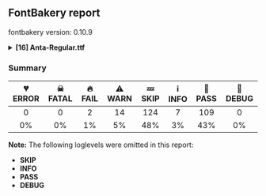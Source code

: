 ## FontBakery report

fontbakery version: 0.10.9

<details><summary><b>[16] Anta-Regular.ttf</b></summary><div><details><summary>🔥 <b>FAIL:</b> Check OFL body text is correct. (<a href="https://font-bakery.readthedocs.io/en/stable/fontbakery/profiles/googlefonts.html#com.google.fonts/check/license/OFL_body_text">com.google.fonts/check/license/OFL_body_text</a>)</summary><div>


* 🔥 **FAIL** The OFL.txt body text is incorrect. Please use https://github.com/googlefonts/Unified-Font-Repository/blob/main/OFL.txt as a template. You should only modify the first line. [code: incorrect-ofl-body-text]
</div></details><details><summary>🔥 <b>FAIL:</b> Check copyright namerecords match license file. (<a href="https://font-bakery.readthedocs.io/en/stable/fontbakery/profiles/googlefonts.html#com.google.fonts/check/name/license">com.google.fonts/check/name/license</a>)</summary><div>


* 🔥 **FAIL** License file OFL.txt exists but NameID 13 (LICENSE DESCRIPTION) value on platform 3 (WINDOWS) is not specified for that. Value was: "This Font Software is licensed under the SIL Open Font License, Version 1.1. This license is available with a FAQ at: https://openfontlicense.org" Must be changed to "This Font Software is licensed under the SIL Open Font License, Version 1.1. This license is available with a FAQ at: https://scripts.sil.org/OFL" [code: wrong]
</div></details><details><summary>⚠ <b>WARN:</b> Checking OS/2 achVendID. (<a href="https://font-bakery.readthedocs.io/en/stable/fontbakery/profiles/googlefonts.html#com.google.fonts/check/vendor_id">com.google.fonts/check/vendor_id</a>)</summary><div>


* ⚠ **WARN** OS/2 VendorID value 'NONE' is not yet recognized. If you registered it recently, then it's safe to ignore this warning message. Otherwise, you should set it to your own unique 4 character code, and register it with Microsoft at https://www.microsoft.com/typography/links/vendorlist.aspx
 [code: unknown]
</div></details><details><summary>⚠ <b>WARN:</b> Check for codepoints not covered by METADATA subsets. (<a href="https://font-bakery.readthedocs.io/en/stable/fontbakery/profiles/googlefonts.html#com.google.fonts/check/metadata/unreachable_subsetting">com.google.fonts/check/metadata/unreachable_subsetting</a>)</summary><div>


* ⚠ **WARN** The following codepoints supported by the font are not covered by
    any subsets defined in the font's metadata file, and will never
    be served. You can solve this by either manually adding additional
    subset declarations to METADATA.pb, or by editing the glyphset
    definitions.

 * U+02C7 CARON: try adding one of: yi, canadian-aboriginal, tifinagh
 * U+02D8 BREVE: try adding one of: yi, canadian-aboriginal
 * U+02D9 DOT ABOVE: try adding one of: yi, canadian-aboriginal
 * U+02DB OGONEK: try adding one of: yi, canadian-aboriginal
 * U+02DD DOUBLE ACUTE ACCENT: not included in any glyphset definition
 * U+0302 COMBINING CIRCUMFLEX ACCENT: try adding one of: cherokee, coptic, tifinagh, math
 * U+0306 COMBINING BREVE: try adding one of: tifinagh, old-permic
 * U+0307 COMBINING DOT ABOVE: try adding one of: syriac, math, old-permic, coptic, tifinagh, tai-le, canadian-aboriginal, malayalam
 * U+030A COMBINING RING ABOVE: try adding syriac
 * U+030B COMBINING DOUBLE ACUTE ACCENT: try adding one of: cherokee, osage
 * U+030C COMBINING CARON: try adding one of: cherokee, tai-le
 * U+0312 COMBINING TURNED COMMA ABOVE: not included in any glyphset definition
 * U+0315 COMBINING COMMA ABOVE RIGHT: not included in any glyphset definition
 * U+0326 COMBINING COMMA BELOW: not included in any glyphset definition
 * U+0327 COMBINING CEDILLA: not included in any glyphset definition
 * U+0328 COMBINING OGONEK: not included in any glyphset definition
 * U+2021 DOUBLE DAGGER: try adding adlam
 * U+2030 PER MILLE SIGN: try adding adlam
 * U+2202 PARTIAL DIFFERENTIAL: try adding math
 * U+2248 ALMOST EQUAL TO: try adding math
 * U+FB01 LATIN SMALL LIGATURE FI: not included in any glyphset definition
 * U+FB02 LATIN SMALL LIGATURE FL: not included in any glyphset definition

Or you can add the above codepoints to one of the subsets supported by the font: `latin`, `latin-ext` [code: unreachable-subsetting]
</div></details><details><summary>⚠ <b>WARN:</b> Are there caret positions declared for every ligature? (<a href="https://font-bakery.readthedocs.io/en/stable/fontbakery/profiles/googlefonts.html#com.google.fonts/check/ligature_carets">com.google.fonts/check/ligature_carets</a>)</summary><div>


* ⚠ **WARN** This font lacks caret position values for ligature glyphs on its GDEF table. [code: lacks-caret-pos]
</div></details><details><summary>⚠ <b>WARN:</b> Is there kerning info for non-ligated sequences? (<a href="https://font-bakery.readthedocs.io/en/stable/fontbakery/profiles/googlefonts.html#com.google.fonts/check/kerning_for_non_ligated_sequences">com.google.fonts/check/kerning_for_non_ligated_sequences</a>)</summary><div>


* ⚠ **WARN** GPOS table lacks kerning info for the following non-ligated sequences:

	- f + i

	- i + l [code: lacks-kern-info]
</div></details><details><summary>⚠ <b>WARN:</b> Ensure fonts have ScriptLangTags declared on the 'meta' table. (<a href="https://font-bakery.readthedocs.io/en/stable/fontbakery/profiles/googlefonts.html#com.google.fonts/check/meta/script_lang_tags">com.google.fonts/check/meta/script_lang_tags</a>)</summary><div>


* ⚠ **WARN** This font file does not have a 'meta' table. [code: lacks-meta-table]
</div></details><details><summary>⚠ <b>WARN:</b> Check font contains no unreachable glyphs (<a href="https://font-bakery.readthedocs.io/en/stable/fontbakery/profiles/universal.html#com.google.fonts/check/unreachable_glyphs">com.google.fonts/check/unreachable_glyphs</a>)</summary><div>


* ⚠ **WARN** The following glyphs could not be reached by codepoint or substitution rules:

	- uni030C.alt
 [code: unreachable-glyphs]
</div></details><details><summary>⚠ <b>WARN:</b> Check if each glyph has the recommended amount of contours. (<a href="https://font-bakery.readthedocs.io/en/stable/fontbakery/profiles/universal.html#com.google.fonts/check/contour_count">com.google.fonts/check/contour_count</a>)</summary><div>


* ⚠ **WARN** This check inspects the glyph outlines and detects the total number of contours in each of them. The expected values are infered from the typical ammounts of contours observed in a large collection of reference font families. The divergences listed below may simply indicate a significantly different design on some of your glyphs. On the other hand, some of these may flag actual bugs in the font such as glyphs mapped to an incorrect codepoint. Please consider reviewing the design and codepoint assignment of these to make sure they are correct.

The following glyphs do not have the recommended number of contours:

	- Glyph name: at	Contours detected: 1	Expected: 2

	- Glyph name: A	Contours detected: 1	Expected: 2

	- Glyph name: E	Contours detected: 2	Expected: 1

	- Glyph name: F	Contours detected: 2	Expected: 1

	- Glyph name: a	Contours detected: 1	Expected: 2

	- Glyph name: b	Contours detected: 1	Expected: 2

	- Glyph name: d	Contours detected: 1	Expected: 2

	- Glyph name: e	Contours detected: 1	Expected: 2

	- Glyph name: g	Contours detected: 1	Expected: 2 or 3

	- Glyph name: p	Contours detected: 1	Expected: 2

	- Glyph name: q	Contours detected: 1	Expected: 2

	- Glyph name: uni00AD	Contours detected: 1	Expected: 0

	- Glyph name: Agrave	Contours detected: 2	Expected: 3

	- Glyph name: Aacute	Contours detected: 2	Expected: 3

	- Glyph name: Acircumflex	Contours detected: 2	Expected: 3

	- Glyph name: Atilde	Contours detected: 2	Expected: 3

	- Glyph name: Adieresis	Contours detected: 3	Expected: 4

	- Glyph name: Egrave	Contours detected: 3	Expected: 2

	- Glyph name: Eacute	Contours detected: 3	Expected: 2

	- Glyph name: Ecircumflex	Contours detected: 3	Expected: 2

	- Glyph name: Edieresis	Contours detected: 4	Expected: 3

	- Glyph name: agrave	Contours detected: 2	Expected: 3

	- Glyph name: aacute	Contours detected: 2	Expected: 3

	- Glyph name: acircumflex	Contours detected: 2	Expected: 3

	- Glyph name: atilde	Contours detected: 2	Expected: 3

	- Glyph name: adieresis	Contours detected: 3	Expected: 4

	- Glyph name: aring	Contours detected: 3	Expected: 4

	- Glyph name: ae	Contours detected: 1	Expected: 3

	- Glyph name: egrave	Contours detected: 2	Expected: 3

	- Glyph name: eacute	Contours detected: 2	Expected: 3

	- Glyph name: ecircumflex	Contours detected: 2	Expected: 3

	- Glyph name: edieresis	Contours detected: 3	Expected: 4

	- Glyph name: eth	Contours detected: 1	Expected: 2

	- Glyph name: Amacron	Contours detected: 2	Expected: 3

	- Glyph name: amacron	Contours detected: 2	Expected: 3

	- Glyph name: Abreve	Contours detected: 2	Expected: 3

	- Glyph name: abreve	Contours detected: 2	Expected: 3

	- Glyph name: Aogonek	Contours detected: 1	Expected: 2 or 3

	- Glyph name: aogonek	Contours detected: 1	Expected: 2

	- Glyph name: dcaron	Contours detected: 2	Expected: 3

	- Glyph name: dcroat	Contours detected: 1	Expected: 2

	- Glyph name: Emacron	Contours detected: 3	Expected: 2

	- Glyph name: emacron	Contours detected: 2	Expected: 3

	- Glyph name: Ebreve	Contours detected: 3	Expected: 2

	- Glyph name: ebreve	Contours detected: 2	Expected: 3

	- Glyph name: Edotaccent	Contours detected: 3	Expected: 2

	- Glyph name: edotaccent	Contours detected: 2	Expected: 3

	- Glyph name: eogonek	Contours detected: 1	Expected: 2

	- Glyph name: Ecaron	Contours detected: 3	Expected: 2

	- Glyph name: ecaron	Contours detected: 2	Expected: 3

	- Glyph name: gcircumflex	Contours detected: 2	Expected: 3 or 4

	- Glyph name: gbreve	Contours detected: 2	Expected: 3 or 4

	- Glyph name: gdotaccent	Contours detected: 2	Expected: 3 or 4

	- Glyph name: uni0123	Contours detected: 2	Expected: 3 or 4

	- Glyph name: OE	Contours detected: 3	Expected: 2

	- Glyph name: oe	Contours detected: 2	Expected: 3

	- Glyph name: Racute	Contours detected: 2	Expected: 3

	- Glyph name: uni0156	Contours detected: 2	Expected: 3

	- Glyph name: Rcaron	Contours detected: 2	Expected: 3

	- Glyph name: aeacute	Contours detected: 2	Expected: 4

	- Glyph name: uni0218	Contours detected: 1	Expected: 2

	- Glyph name: uni0219	Contours detected: 1	Expected: 2

	- Glyph name: uni021A	Contours detected: 1	Expected: 2

	- Glyph name: uni021B	Contours detected: 1	Expected: 2

	- Glyph name: uni1E02	Contours detected: 3	Expected: 4

	- Glyph name: uni1E03	Contours detected: 2	Expected: 3

	- Glyph name: uni1E0B	Contours detected: 2	Expected: 3

	- Glyph name: uni1E1E	Contours detected: 3	Expected: 2

	- Glyph name: uni1E56	Contours detected: 2	Expected: 3

	- Glyph name: uni1E57	Contours detected: 2	Expected: 3

	- Glyph name: partialdiff	Contours detected: 1	Expected: 2

	- Glyph name: A	Contours detected: 1	Expected: 2

	- Glyph name: Aacute	Contours detected: 2	Expected: 3

	- Glyph name: Abreve	Contours detected: 2	Expected: 3

	- Glyph name: Acircumflex	Contours detected: 2	Expected: 3

	- Glyph name: Adieresis	Contours detected: 3	Expected: 4

	- Glyph name: Agrave	Contours detected: 2	Expected: 3

	- Glyph name: Amacron	Contours detected: 2	Expected: 3

	- Glyph name: Aogonek	Contours detected: 1	Expected: 2 or 3

	- Glyph name: Atilde	Contours detected: 2	Expected: 3

	- Glyph name: E	Contours detected: 2	Expected: 1

	- Glyph name: Eacute	Contours detected: 3	Expected: 2

	- Glyph name: Ebreve	Contours detected: 3	Expected: 2

	- Glyph name: Ecaron	Contours detected: 3	Expected: 2

	- Glyph name: Ecircumflex	Contours detected: 3	Expected: 2

	- Glyph name: Edieresis	Contours detected: 4	Expected: 3

	- Glyph name: Edotaccent	Contours detected: 3	Expected: 2

	- Glyph name: Egrave	Contours detected: 3	Expected: 2

	- Glyph name: Emacron	Contours detected: 3	Expected: 2

	- Glyph name: F	Contours detected: 2	Expected: 1

	- Glyph name: OE	Contours detected: 3	Expected: 2

	- Glyph name: Racute	Contours detected: 2	Expected: 3

	- Glyph name: Rcaron	Contours detected: 2	Expected: 3

	- Glyph name: a	Contours detected: 1	Expected: 2

	- Glyph name: aacute	Contours detected: 2	Expected: 3

	- Glyph name: abreve	Contours detected: 2	Expected: 3

	- Glyph name: acircumflex	Contours detected: 2	Expected: 3

	- Glyph name: adieresis	Contours detected: 3	Expected: 4

	- Glyph name: ae	Contours detected: 1	Expected: 3

	- Glyph name: aeacute	Contours detected: 2	Expected: 4

	- Glyph name: agrave	Contours detected: 2	Expected: 3

	- Glyph name: amacron	Contours detected: 2	Expected: 3

	- Glyph name: aogonek	Contours detected: 1	Expected: 2

	- Glyph name: aring	Contours detected: 3	Expected: 4

	- Glyph name: at	Contours detected: 1	Expected: 2

	- Glyph name: atilde	Contours detected: 2	Expected: 3

	- Glyph name: b	Contours detected: 1	Expected: 2

	- Glyph name: d	Contours detected: 1	Expected: 2

	- Glyph name: dcaron	Contours detected: 2	Expected: 3

	- Glyph name: dcroat	Contours detected: 1	Expected: 2

	- Glyph name: e	Contours detected: 1	Expected: 2

	- Glyph name: eacute	Contours detected: 2	Expected: 3

	- Glyph name: ebreve	Contours detected: 2	Expected: 3

	- Glyph name: ecaron	Contours detected: 2	Expected: 3

	- Glyph name: ecircumflex	Contours detected: 2	Expected: 3

	- Glyph name: edieresis	Contours detected: 3	Expected: 4

	- Glyph name: edotaccent	Contours detected: 2	Expected: 3

	- Glyph name: egrave	Contours detected: 2	Expected: 3

	- Glyph name: emacron	Contours detected: 2	Expected: 3

	- Glyph name: eogonek	Contours detected: 1	Expected: 2

	- Glyph name: eth	Contours detected: 1	Expected: 2

	- Glyph name: fi	Contours detected: 2	Expected: 3

	- Glyph name: fl	Contours detected: 1	Expected: 2

	- Glyph name: g	Contours detected: 1	Expected: 2 or 3

	- Glyph name: gbreve	Contours detected: 2	Expected: 3 or 4

	- Glyph name: gcircumflex	Contours detected: 2	Expected: 3 or 4

	- Glyph name: gdotaccent	Contours detected: 2	Expected: 3 or 4

	- Glyph name: oe	Contours detected: 2	Expected: 3

	- Glyph name: p	Contours detected: 1	Expected: 2

	- Glyph name: partialdiff	Contours detected: 1	Expected: 2

	- Glyph name: q	Contours detected: 1	Expected: 2

	- Glyph name: uni00AD	Contours detected: 1	Expected: 0

	- Glyph name: uni0123	Contours detected: 2	Expected: 3 or 4

	- Glyph name: uni0156	Contours detected: 2	Expected: 3

	- Glyph name: uni0218	Contours detected: 1	Expected: 2

	- Glyph name: uni0219	Contours detected: 1	Expected: 2

	- Glyph name: uni021A	Contours detected: 1	Expected: 2

	- Glyph name: uni021B	Contours detected: 1	Expected: 2

	- Glyph name: uni1E02	Contours detected: 3	Expected: 4

	- Glyph name: uni1E03	Contours detected: 2	Expected: 3

	- Glyph name: uni1E0B	Contours detected: 2	Expected: 3

	- Glyph name: uni1E1E	Contours detected: 3	Expected: 2

	- Glyph name: uni1E56	Contours detected: 2	Expected: 3

	- Glyph name: uni1E57	Contours detected: 2	Expected: 3
 [code: contour-count]
</div></details><details><summary>⚠ <b>WARN:</b> Does the font contain a soft hyphen? (<a href="https://font-bakery.readthedocs.io/en/stable/fontbakery/profiles/universal.html#com.google.fonts/check/soft_hyphen">com.google.fonts/check/soft_hyphen</a>)</summary><div>


* ⚠ **WARN** This font has a 'Soft Hyphen' character. [code: softhyphen]
</div></details><details><summary>⚠ <b>WARN:</b> Check math signs have the same width. (<a href="https://font-bakery.readthedocs.io/en/stable/fontbakery/profiles/universal.html#com.google.fonts/check/math_signs_width">com.google.fonts/check/math_signs_width</a>)</summary><div>


* ⚠ **WARN** The most common width is 1230 among a set of 2 math glyphs.
The following math glyphs have a different width, though:

Width = 1274:
plus

Width = 1233:
equal, logicalnot

Width = 1213:
plusminus

Width = 1034:
multiply

Width = 1237:
divide

Width = 847:
minus

Width = 1275:
approxequal
 [code: width-outliers]
</div></details><details><summary>⚠ <b>WARN:</b> Check accent of Lcaron, dcaron, lcaron, tcaron (derived from com.google.fonts/check/alt_caron) (<a href="https://font-bakery.readthedocs.io/en/stable/fontbakery/profiles/universal.html#com.google.fonts/check/alt_caron">com.google.fonts/check/alt_caron</a>)</summary><div>


* ⚠ **WARN** Lcaron is decomposed and therefore could not be checked. Please check manually. [code: decomposed-outline]
* ⚠ **WARN** dcaron is decomposed and therefore could not be checked. Please check manually. [code: decomposed-outline]
* ⚠ **WARN** lcaron is decomposed and therefore could not be checked. Please check manually. [code: decomposed-outline]
* ⚠ **WARN** tcaron is decomposed and therefore could not be checked. Please check manually. [code: decomposed-outline]
</div></details><details><summary>⚠ <b>WARN:</b> Are there any misaligned on-curve points? (<a href="https://font-bakery.readthedocs.io/en/stable/fontbakery/profiles/<Section: Outline Correctness Checks>.html#com.google.fonts/check/outline_alignment_miss">com.google.fonts/check/outline_alignment_miss</a>)</summary><div>


* ⚠ **WARN** The following glyphs have on-curve points which have potentially incorrect y coordinates:

	* aring (U+00E5): X=611.0,Y=1421.0 (should be at cap-height 1422?)

	* aring (U+00E5): X=571.0,Y=1421.0 (should be at cap-height 1422?)

	* uni0163 (U+0163): X=481.0,Y=1.0 (should be at baseline 0?)

	* uring (U+016F): X=616.0,Y=1421.0 (should be at cap-height 1422?)

	* uring (U+016F): X=576.0,Y=1421.0 (should be at cap-height 1422?) [code: found-misalignments]
</div></details><details><summary>⚠ <b>WARN:</b> Are any segments inordinately short? (<a href="https://font-bakery.readthedocs.io/en/stable/fontbakery/profiles/<Section: Outline Correctness Checks>.html#com.google.fonts/check/outline_short_segments">com.google.fonts/check/outline_short_segments</a>)</summary><div>


* ⚠ **WARN** The following glyphs have segments which seem very short:

	* two (U+0032) contains a short segment B<<380.0,524.0>-<351.0,518.0>-<340.5,509.5>>

	* two (U+0032) contains a short segment B<<340.5,509.5>-<330.0,501.0>-<330.0,481.0>>

	* Ccedilla (U+00C7) contains a short segment B<<582.5,-155.0>-<600.0,-157.0>-<613.0,-157.0>>

	* Ccedilla (U+00C7) contains a short segment B<<654.0,-126.0>-<654.0,-111.0>-<647.0,-86.5>>

	* ccedilla (U+00E7) contains a short segment B<<540.5,-156.0>-<558.0,-158.0>-<571.0,-158.0>>

	* Aogonek (U+0104) contains a short segment L<<1321.0,0.0>--<1278.0,0.0>>

	* Aogonek (U+0104) contains a short segment B<<1248.0,-87.0>-<1241.0,-111.0>-<1241.0,-126.0>>

	* Aogonek (U+0104) contains a short segment B<<1282.0,-157.0>-<1295.0,-157.0>-<1313.0,-155.0>>

	* aogonek (U+0105) contains a short segment L<<1062.0,0.0>--<1032.0,0.0>>

	* aogonek (U+0105) contains a short segment B<<1002.0,-87.0>-<995.0,-111.0>-<995.0,-126.0>>

	* aogonek (U+0105) contains a short segment B<<1036.0,-157.0>-<1049.0,-157.0>-<1067.0,-155.0>>

	* Eogonek (U+0118) contains a short segment B<<722.0,-87.0>-<715.0,-111.0>-<715.0,-126.0>>

	* Eogonek (U+0118) contains a short segment B<<756.0,-157.0>-<769.0,-157.0>-<787.0,-155.0>>

	* eogonek (U+0119) contains a short segment B<<635.0,-87.0>-<628.0,-111.0>-<628.0,-126.0>>

	* eogonek (U+0119) contains a short segment B<<669.0,-157.0>-<682.0,-157.0>-<700.0,-155.0>>

	* Eng (U+014A) contains a short segment B<<981.5,-173.0>-<1015.0,-166.0>-<1024.0,-140.5>>

	* Scedilla (U+015E) contains a short segment B<<592.5,-155.0>-<610.0,-157.0>-<623.0,-157.0>>

	* Scedilla (U+015E) contains a short segment B<<664.0,-126.0>-<664.0,-111.0>-<657.0,-86.5>>

	* scedilla (U+015F) contains a short segment B<<488.5,-155.0>-<506.0,-157.0>-<519.0,-157.0>>

	* scedilla (U+015F) contains a short segment B<<560.0,-126.0>-<560.0,-111.0>-<553.0,-86.5>>

	* uni0162 (U+0162) contains a short segment B<<511.5,-155.0>-<529.0,-157.0>-<542.0,-157.0>>

	* uni0162 (U+0162) contains a short segment L<<725.0,0.0>--<694.0,0.0>>

	* uni0163 (U+0163) contains a short segment B<<446.5,-155.0>-<464.0,-157.0>-<477.0,-157.0>>

	* Uogonek (U+0172) contains a short segment B<<762.0,-87.0>-<755.0,-111.0>-<755.0,-126.0>>

	* Uogonek (U+0172) contains a short segment B<<796.0,-157.0>-<809.0,-157.0>-<827.0,-155.0>>

	* uogonek (U+0173) contains a short segment B<<902.0,-157.0>-<915.0,-157.0>-<933.0,-155.0>>

	* uni021A (U+021A) contains a short segment L<<725.0,0.0>--<723.0,0.0>> [code: found-short-segments]
</div></details><details><summary>⚠ <b>WARN:</b> Ensure dotted circle glyph is present and can attach marks. (<a href="https://font-bakery.readthedocs.io/en/stable/fontbakery/profiles/<Section: Shaping Checks>.html#com.google.fonts/check/dotted_circle">com.google.fonts/check/dotted_circle</a>)</summary><div>


* ⚠ **WARN** No dotted circle glyph present [code: missing-dotted-circle]
</div></details><details><summary>⚠ <b>WARN:</b> Ensure soft_dotted characters lose their dot when combined with marks that replace the dot. (<a href="https://font-bakery.readthedocs.io/en/stable/fontbakery/profiles/<Section: Shaping Checks>.html#com.google.fonts/check/soft_dotted">com.google.fonts/check/soft_dotted</a>)</summary><div>


* ⚠ **WARN** The dot of soft dotted characters used in orthographies _must_ disappear in the following strings: i̊ i̋ j̀ j́ j̃ j̄ j̈ į̀ į́ į̂ į̃ į̄ į̌

The dot of soft dotted characters _should_ disappear in other cases, for example: i̇ ǐ i̒ i̦̇ i̦̊ i̦̋ ǐ̦ i̦̒ i̧̇ i̧̊ i̧̋ ǐ̧ i̧̒ j̆ j̇ j̊ j̋ ǰ j̒ j̦̀

Your font fully covers the following languages that require the soft-dotted feature: Lithuanian (Latn, 2,357,094 speakers), Dutch (Latn, 31,709,104 speakers). 

Your font does *not* cover the following languages that require the soft-dotted feature: Ma’di (Latn, 584,000 speakers), Nzakara (Latn, 50,000 speakers), Ejagham (Latn, 120,000 speakers), Ijo, Southeast (Latn, 2,471,000 speakers), Southern Kisi (Latn, 360,000 speakers), Avokaya (Latn, 100,000 speakers), Kpelle, Guinea (Latn, 622,000 speakers), Yala (Latn, 200,000 speakers), Ekpeye (Latn, 226,000 speakers), Lugbara (Latn, 2,200,000 speakers), Nateni (Latn, 100,000 speakers), Mundani (Latn, 34,000 speakers), Koonzime (Latn, 40,000 speakers), Belarusian (Cyrl, 10,064,517 speakers), Aghem (Latn, 38,843 speakers), Dii (Latn, 71,000 speakers), Ngbaka (Latn, 1,020,000 speakers), Cicipu (Latn, 44,000 speakers), Ukrainian (Cyrl, 29,273,587 speakers), Makaa (Latn, 221,000 speakers), Mango (Latn, 77,000 speakers), Basaa (Latn, 332,940 speakers), Navajo (Latn, 166,319 speakers), Zapotec (Latn, 490,000 speakers), Bete-Bendi (Latn, 100,000 speakers), Gulay (Latn, 250,478 speakers), Sar (Latn, 500,000 speakers), South Central Banda (Latn, 244,000 speakers), Dan (Latn, 1,099,244 speakers), Kom (Latn, 360,685 speakers), Bafut (Latn, 158,146 speakers), Ebira (Latn, 2,200,000 speakers), Mfumte (Latn, 79,000 speakers), Fur (Latn, 1,230,163 speakers), Igbo (Latn, 27,823,640 speakers). [code: soft-dotted]
</div></details><br></div></details>

### Summary

| 💔 ERROR | ☠ FATAL | 🔥 FAIL | ⚠ WARN | 💤 SKIP | ℹ INFO | 🍞 PASS | 🔎 DEBUG |
|:-----:|:-----:|:-----:|:-----:|:-----:|:-----:|:-----:|:-----:|
| 0 | 0 | 2 | 14 | 124 | 7 | 109 | 0 |
| 0% | 0% | 1% | 5% | 48% | 3% | 43% | 0% |

**Note:** The following loglevels were omitted in this report:
* **SKIP**
* **INFO**
* **PASS**
* **DEBUG**
